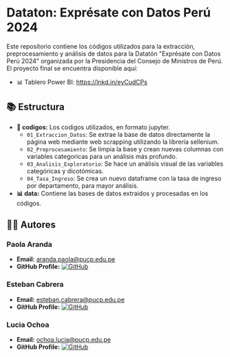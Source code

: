 # Dataton: Exprésate con Datos Perú 2024
Este repositorio contiene los códigos utilizados para la extracción, preprocesamiento y análisis de datos para la Datatón "Exprésate con Datos Perú 2024" organizada por la Presidencia del Consejo de Ministros de Perú.
El proyecto final se encuentra disponible aquí:
- 📊 Tablero Power BI: https://lnkd.in/eyCudCPs

## 📚 Estructura
- **📅 codigos:** Los codigos utilizados, en formato jupyter.
  - `01_Extraccion_Datos`: Se extrae la base de datos directamente la página web mediante web scrapping utilizando la librería sellenium.
  - `02_Preprocesamiento`: Se limpia la base y crean nuevas columnas con variables categoricas para un análisis más profundo.
  - `03_Analisis_Exploratorio`: Se hace un análisis visual de las variables categóricas y dicotómicas.
  - `04_Tasa_Ingreso`: Se crea un nuevo dataframe con la tasa de ingreso por departamento, para mayor análisis.
- **📊 data:** Contiene las bases de datos extraidos y procesadas en los códigos.

## 👨‍🏫 Autores

### Paola Aranda
- **Email:** [aranda.paola@pucp.edu.pe](mailto:aranda.paola@pucp.edu.pe)
- **GitHub Profile:** [![GitHub](https://img.shields.io/badge/-GitHub-black?style=flat-square&logo=github)](https://github.com/PaolaAF) 

### Esteban Cabrera
- **Email:** [esteban.cabrera@pucp.edu.pe](mailto:esteban.cabrera@pucp.edu.pe)
- **GitHub Profile:** [![GitHub](https://img.shields.io/badge/-GitHub-black?style=flat-square&logo=github)](https://github.com/estcab00)

### Lucia Ochoa
- **Email:** [ochoa.lucia@pucp.edu.pe](mailto:ochoa.lucia@pucp.edu.pe)
- **GitHub Profile:** [![GitHub](https://img.shields.io/badge/-GitHub-black?style=flat-square&logo=github)](https://github.com/Luci8as)
